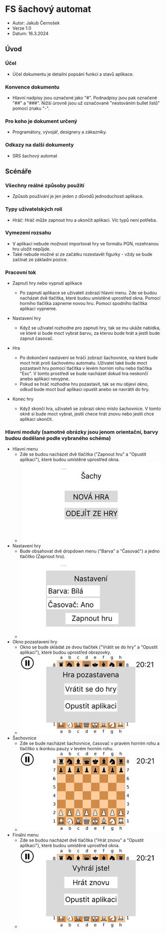 # FS šachový automat

- Autor: Jakub Černošek
- Verze 1.0
- Datum: 16.3.2024

## Úvod
### Účel
- Účel dokumentu je detailní popsání funkcí a stavů aplikace.
### Konvence dokumentu
- Hlavní nadpisy jsou označené jako "#". Podnadpisy jsou pak označené "##" a "###". Nížší úrovně jsou už označované "nestováním bullet listů" pomocí znaku "-". 

### Pro koho je dokument určený
- Programátory, vývojář, designery a zákazníky.
### Odkazy na další dokumenty
- SRS šachový automat

## Scénáře

### Všechny reálné způsoby použití
- Způsob používání je jen jeden z důvodů jednoduchosti aplikace.

### Typy uživatelských rolí
- Hráč: Hráč může zapnout hru a ukončit aplikaci. Víc typů není potřeba.

### Vymezení rozsahu 
- V aplikaci nebude možnost importovat hry ve formátu PGN, rozehranou hru uložit nepůjde.
- Také nebude možné si ze začátku rozestavět figurky - vždy se bude začínat ze základní pozice.

### Pracovní tok

- Zapnutí hry nebo vypnutí aplikace
  - Po zapnutí aplikace se uživateli zobrazí hlavní menu. Zde se budou nacházet dvě tlačítka, které budou umístěné uprostřed okna. Pomocí horního tlačítka zapneme novou hru. Pomocí spodního tlačítka aplikaci vypneme.

- Nastavení hry 
  - Když se uživatel rozhodne pro zapnutí hry, tak se mu ukáže nabídka, ve které si bude moct vybrat barvu, za kterou bude hrát a jestli bude zapnut časovač.

- Hra
  - Po dokončení nastavení se hráči zobrazí šachovnice, na které bude moct hrát proti šachovému automatu. Uživatel také bude moct pozastavit hru pomocí tlačítka v levém horním rohu nebo tlačítka "Esc". V tomto prostředí se bude nacházet dokud hra neskončí anebo aplikaci nevypne.
  - Pokud se hráč rozhodne hru pozastavit, tak se mu objeví okno, odkud bude moct buď aplikaci opustit anebo se navrátit do hry.

- Konec hry
  - Když skončí hra, uživateli se zobrazí okno místo šachovnice. V tomto okně si bude moct vybrat, jestli chece hrát znovu nebo jestli chce aplikaci ukončit. 

### Hlavní moduly (samotné obrázky jsou jenom orientační, barvy budou dodělané podle vybraného schéma)
- Hlavní menu
  - Zde se budou nacházet dvě tlačítka ("Zapnout hru" a "Opustit aplikaci"), které budou umístěné uprostřed okna.  
  - ![](https://github.com/NewJakub/sachovy_automat/blob/main/main_menu.png)
- Nastavení hry
  - Bude obsahovat dvě dropdown menu ("Barva" a "Časovač") a jedno tlačítko (Zapnout hru).
  - ![](https://github.com/NewJakub/sachovy_automat/blob/main/settings.png)
- Okno pozastavení hry
  - Okno se bude skládat ze dvou tlačítek ("Vrátit se do hry" a "Opustit aplikaci"), které budou uprostřed obrazovky.  
  - ![](https://github.com/NewJakub/sachovy_automat/blob/main/pause_menu.png)
- Šachovnice
  - Zde se bude nacházet šachovnice, časovač v pravém horním rohu a tlačítko s ikonkou pauzy v levém horním rohu.
  - ![](https://github.com/NewJakub/sachovy_automat/blob/main/game_board.png)
- Finální menu
  - Zde se budou nacházet dvě tlačítka ("Hrát znovu" a "Opustit aplikaci"), které budou umístěné uprostřed okna.
  - ![](https://github.com/NewJakub/sachovy_automat/blob/main/game_over.png)
